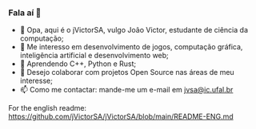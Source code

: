 ### Fala aí 👋

* 👋 Opa, aqui é o jVictorSA, vulgo João Victor, estudante de ciência da computação;
* 👀 Me interesso em desenvolvimento de jogos, computação gráfica, inteligência artificial e desenvolvimento web;
* 🌱 Aprendendo C++, Python e Rust;
* 👯 Desejo colaborar com projetos Open Source nas áreas de meu interesse;
* 📫 Como me contactar: mande-me um e-mail em jvsa@ic.ufal.br

For the english readme: https://github.com/jVictorSA/jVictorSA/blob/main/README-ENG.md
